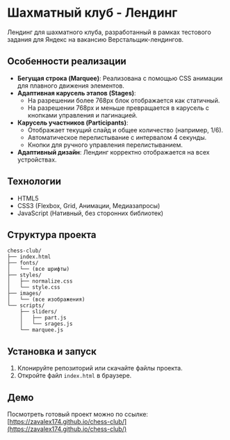 # Шахматный клуб - Лендинг

Лендинг для шахматного клуба, разработанный в рамках тестового задания для Яндекс на вакансию Верстальщик-лендингов.

## Особенности реализации

- **Бегущая строка (Marquee)**: Реализована с помощью CSS анимации для плавного движения элементов.
- **Адаптивная карусель этапов (Stages)**:
  - На разрешении более 768px блок отображается как статичный.
  - На разрешении 768px и меньше превращается в карусель с кнопками управления и пагинацией.
- **Карусель участников (Participants)**:
  - Отображает текущий слайд и общее количество (например, 1/6).
  - Автоматическое перелистывание с интервалом 4 секунды.
  - Кнопки для ручного управления перелистыванием.
- **Адаптивный дизайн**: Лендинг корректно отображается на всех устройствах.

## Технологии

- HTML5
- CSS3 (Flexbox, Grid, Анимации, Медиазапросы)
- JavaScript (Нативный, без сторонних библиотек)

## Структура проекта

```
chess-club/
├── index.html
├── fonts/
│   └── (все шрифты)
├── styles/
│   ├── normalize.css
│   └── style.css
├── images/
│   └── (все изображения)
└── scripts/
    ├── sliders/
    │   ├── part.js
    │   └── srages.js
    └── marquee.js
```

## Установка и запуск

1. Клонируйте репозиторий или скачайте файлы проекта.
2. Откройте файл `index.html` в браузере.

## Демо

Посмотреть готовый проект можно по ссылке: [https://zavalex174.github.io/chess-club/](https://zavalex174.github.io/chess-club/)

